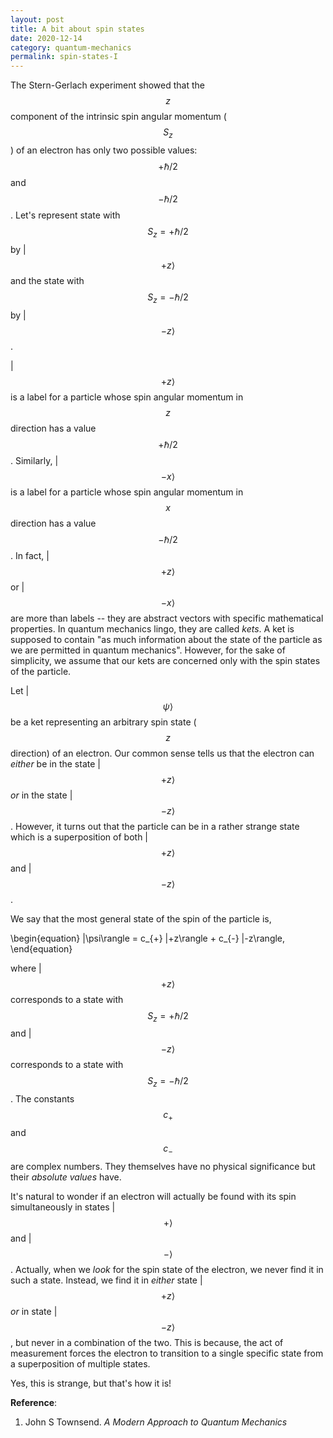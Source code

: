 ```yaml
---
layout: post 
title: A bit about spin states
date: 2020-12-14
category: quantum-mechanics
permalink: spin-states-I
---
```

The Stern-Gerlach experiment showed that the $$z$$ component of the intrinsic
spin angular momentum ($$S_{z}$$) of an electron has only two possible values: 
$$+\hbar/2$$ and $$-\hbar/2$$. Let's represent state with $$S_{z} = +\hbar/2$$ 
by |$$+z \rangle$$ and the state with $$S_{z} = -\hbar/2$$ by |$$-z \rangle$$.

|$$+z \rangle$$ is a label for a particle whose spin angular momentum in 
$$z$$ direction has a value $$+\hbar/2$$. Similarly, |$$-x \rangle$$ is a
label for a particle whose spin angular momentum in $$x$$ direction has a value
$$-\hbar/2$$. In fact, |$$+z \rangle$$ or |$$-x \rangle$$ are more than labels --
they are abstract vectors with specific mathematical properties. In quantum 
mechanics lingo, they are called *kets*. A ket is supposed to contain
"as much information about the state of the particle as we are permitted in
quantum mechanics". However, for the sake of simplicity, we assume that our
kets are concerned only with the spin states of the particle.

Let \|$$ \psi \rangle$$ be a ket representing an arbitrary spin state 
($$z$$ direction) of an electron. Our common sense tells us that the electron
can *either* be in the state |$$+z \rangle$$ *or* in the state |$$-z \rangle$$.
However, it turns out that the particle can be in a rather strange state which
is a superposition of both |$$+z \rangle$$ and |$$-z \rangle$$. 

We say that the most general state of the spin of the particle is, 

\begin{equation}
|\psi\rangle = c_{+} |+z\rangle + c_{-} |-z\rangle, 
\end{equation}

where |$$+z \rangle$$ corresponds to a state with $$S_{z} = + \hbar/2$$ and 
|$$-z \rangle$$ corresponds to a state with 
$$S_{z} = - \hbar/2$$. The constants $$c_{+}$$ and $$c_{-}$$ are complex
numbers. They themselves have no
physical significance but their *absolute values* have.

It's natural to wonder if an electron will actually be found with its spin
simultaneously in states |$$+ \rangle$$ and |$$- \rangle$$.
Actually, when we *look* for 
the spin state of the electron, we never find it in such a state. Instead, we
find it in *either*
state |$$+z \rangle$$ *or* in state |$$-z \rangle$$, but never in a combination of the two.
This is because, the act of measurement forces the electron to transition to
a single specific state from a superposition of multiple states. 

Yes, this is strange, but that's how it is!


**Reference**:
1. John S Townsend. *A Modern Approach to Quantum Mechanics*